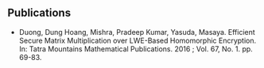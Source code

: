 ## Publications

* Duong, Dung Hoang, Mishra, Pradeep Kumar, Yasuda, Masaya. Efficient Secure Matrix Multiplication over LWE-Based Homomorphic Encryption. In: Tatra Mountains Mathematical Publications. 2016 ; Vol. 67, No. 1. pp. 69-83.